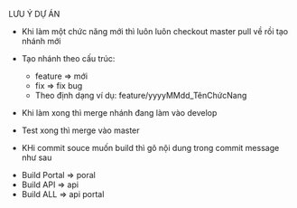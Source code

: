 LƯU Ý DỰ ÁN

- Khi làm một chức năng mới thì luôn luôn checkout master pull về rồi tạo nhánh mới
- Tạo nhánh theo cấu trúc:
    + feature => mới
    + fix => fix bug
    + Theo định dạng ví dụ: feature/yyyyMMdd_TênChứcNang
- Khi làm xong thì merge nhánh đang làm vào develop
- Test xong thì merge vào master

- KHi commit souce muốn build thì gõ nội dung trong commit message như sau
 + Build Portal => poral
 + Build API => api
 + Build ALL => api portal